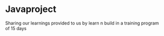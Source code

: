 # Javaproject
Sharing our learnings provided to us by learn n build in a training program of 15 days
